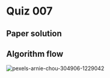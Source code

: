 # Quiz 007

## Paper solution

## Algorithm flow

![pexels-arnie-chou-304906-1229042](https://github.com/user-attachments/assets/8b442568-e1ed-4985-9300-c847d494337c)
